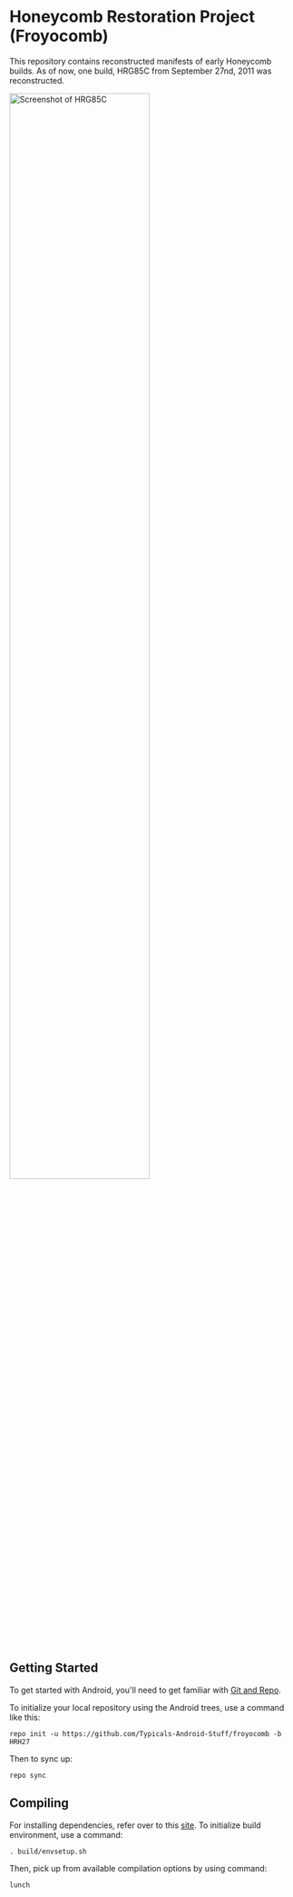 Honeycomb Restoration Project (Froyocomb)
===========

This repository contains reconstructed manifests of early Honeycomb builds. As of now, one build, HRG85C from September 27nd, 2011 was reconstructed.

<img width="70%" height="70%" alt="Screenshot of HRG85C" src="https://github.com/user-attachments/assets/61188d77-6b4e-4051-acbf-fee3fbe692f4" />

Getting Started
---------------

To get started with Android, you'll need to get
familiar with [Git and Repo](http://source.android.com/source/using-repo.html).

To initialize your local repository using the Android trees, use a command like this:

    repo init -u https://github.com/Typicals-Android-Stuff/froyocomb -b HRH27

Then to sync up:

    repo sync

Compiling
---------

For installing dependencies, refer over to this [site](https://web.archive.org/web/20130128005045/http://source.android.com/source/initializing.html). To initialize build environment, use a command:

    . build/envsetup.sh
	
Then, pick up from available compilation options by using command:

    lunch
	
	
